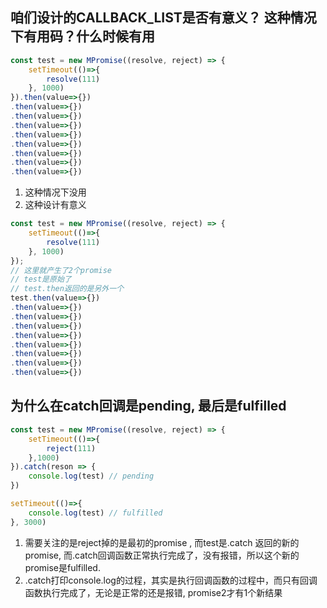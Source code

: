 ## 咱们设计的CALLBACK_LIST是否有意义？ 这种情况下有用码？什么时候有用

```js
const test = new MPromise((resolve, reject) => {
    setTimeout(()=>{
        resolve(111)
    }, 1000)
}).then(value=>{})
.then(value=>{})
.then(value=>{})
.then(value=>{})
.then(value=>{})
.then(value=>{})
.then(value=>{})
.then(value=>{})
.then(value=>{})
```

1. 这种情况下没用
2. 这种设计有意义

```js
const test = new MPromise((resolve, reject) => {
    setTimeout(()=>{
        resolve(111)
    }, 1000)
});
// 这里就产生了2个promise
// test是原始了
// test.then返回的是另外一个
test.then(value=>{})
.then(value=>{})
.then(value=>{})
.then(value=>{})
.then(value=>{})
.then(value=>{})
.then(value=>{})
.then(value=>{})
.then(value=>{})
```



## 为什么在catch回调是pending, 最后是fulfilled

```js
const test = new MPromise((resolve, reject) => {
    setTimeout(()=>{
        reject(111)
    },1000)
}).catch(reson => {
    console.log(test) // pending
})

setTimeout(()=>{
    console.log(test) // fulfilled
}, 3000)
```

1. 需要关注的是reject掉的是最初的promise , 而test是.catch 返回的新的promise, 而.catch回调函数正常执行完成了，没有报错，所以这个新的promise是fulfilled.
2. .catch打印console.log的过程，其实是执行回调函数的过程中，而只有回调函数执行完成了，无论是正常的还是报错, promise2才有1个新结果